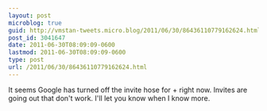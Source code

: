 ```yaml
---
layout: post
microblog: true
guid: http://vmstan-tweets.micro.blog/2011/06/30/86436110779162624.html
post_id: 3041647
date: 2011-06-30T08:09:09-0600
lastmod: 2011-06-30T08:09:09-0600
type: post
url: /2011/06/30/86436110779162624.html
---
```

It seems Google has turned off the invite hose for + right now. Invites are going out that don't work. I'll let you know when I know more.
